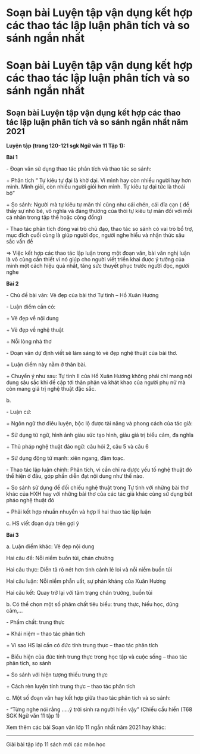# Soạn bài Luyện tập vận dụng kết hợp các thao tác lập luận phân tích và so sánh ngắn nhất

# Soạn bài Luyện tập vận dụng kết hợp các thao tác lập luận phân tích và so sánh ngắn nhất

## Soạn bài Luyện tập vận dụng kết hợp các thao tác lập luận phân tích và so sánh ngắn nhất năm 2021

**Luyện tập (trang 120-121 sgk Ngữ văn 11 Tập 1):**

**Bài 1**

\- Đoạn văn sử dụng thao tác phân tích và thao tác so sánh: 

\+ Phân tích “ Tự kiêu tự đại là khờ dại. Vì mình hay còn nhiều người hay hơn mình. Mình giỏi, còn nhiều người giỏi hơn mình. Tự kiêu tự đại tức là thoái bộ” 

\+ So sánh: Người mà tự kiêu tự mãn thì cũng như cái chén, cái đĩa cạn ( để thấy sự nhỏ bé, vô nghĩa và đáng thương của thói tự kiêu tự mãn đối với mỗi cá nhân trong tập thể hoặc cộng đồng) 

\- Thao tác phân tích đóng vai trò chủ đạo, thao tác so sánh có vai trò bổ trợ, mục đích cuối cùng là giúp người đọc, người nghe hiểu và nhận thức sâu sắc vấn đề 

=> Việc kết hợp các thao tác lập luận trong một đoạn văn, bài văn nghị luận là vô cùng cần thiết vì nó giúp cho người viết triển khai được ý tưởng của mình một cách hiệu quả nhất, tăng sức thuyết phục trước người đọc, người nghe 

**Bài 2**

\- Chủ đề bài văn: Vẻ đẹp của bài thơ Tự tình – Hồ Xuân Hương 

\- Luận điểm cần có: 

\+ Vẻ đẹp về nội dung 

\+ Vẻ đẹp về nghệ thuật 

\+ Nỗi lòng nhà thơ 

\- Đoạn văn dự định viết sẽ làm sáng tỏ vẻ đẹp nghệ thuật của bài thơ. 

\+ Luận điểm này nằm ở thân bài. 

\+ Chuyển ý như sau: Tự tình II của Hồ Xuân Hương không phải chỉ mang nội dung sâu sắc khi đề cập tới thân phận và khát khao của người phụ nữ mà còn mang giá trị nghệ thuật đặc sắc. 

b. 

\- Luận cứ: 

\+ Ngôn ngữ thơ điêu luyện, bộc lộ được tài năng và phong cách của tác giả: 

\+ Sử dụng từ ngữ, hình ảnh giàu sức tạo hình, giàu giá trị biểu cảm, đa nghĩa 

\+ Thủ pháp nghệ thuật đảo ngữ: câu hỏi 2, câu 5 và câu 6 

\+ Sử dụng động từ mạnh: xiên ngang, đâm toạc. 

\- Thao tác lập luận chính: Phân tích, vì cần chỉ ra được yếu tố nghệ thuật đó thể hiện ở đâu, góp phần diễn đạt nội dung như thế nào. 

\+ So sánh sử dụng để đối chiếu nghệ thuật trong Tự tình với những bài thơ khác của HXH hay với những bài thơ của các tác giả khác cùng sử dụng bút pháo nghệ thuật đó 

\+ Phải kết hợp nhuần nhuyễn và hợp lí hai thao tác lập luận 

c. HS viết đoạn dựa trên gợi ý 

**Bài 3**

a. Luận điểm khác: Vẻ đẹp nội dung 

Hai câu đề: Nỗi niềm buồn tủi, chán chường 

Hai câu thực: Diễn tả rõ nét hơn tình cảnh lẻ loi và nỗi niềm buồn tủi 

Hai câu luận: Nỗi niềm phẫn uất, sự phản kháng của Xuân Hương 

Hai câu kết: Quay trở lại với tâm trạng chán trường, buồn tủi 

b. Có thể chọn một số phâm chất tiêu biểu: trung thực, hiếu học, dũng cảm,… 

\- Phẩm chất: trung thực 

\+ Khái niệm – thao tác phân tích 

\+ Vì sao HS lại cần có đức tính trung thực – thao tác phân tích 

\+ Biểu hiện của đức tính trung thực trong học tập và cuộc sống – thao tác phân tích, so sánh 

\+ So sánh với hiện tượng thiếu trung thực 

\+ Cách rèn luyện tính trung thực – thao tác phân tích 

c. Một số đoạn văn hay kết hợp giữa thao tác phân tích và so sánh: 

\- “Từng nghe nói rằng …..ý trời sinh ra người hiền vậy” (Chiếu cầu hiền (T68 SGK Ngữ văn 11 tập 1) 

Xem thêm các bài Soạn văn lớp 11 ngắn nhất năm 2021 hay khác:

* * *

Giải bài tập lớp 11 sách mới các môn học
